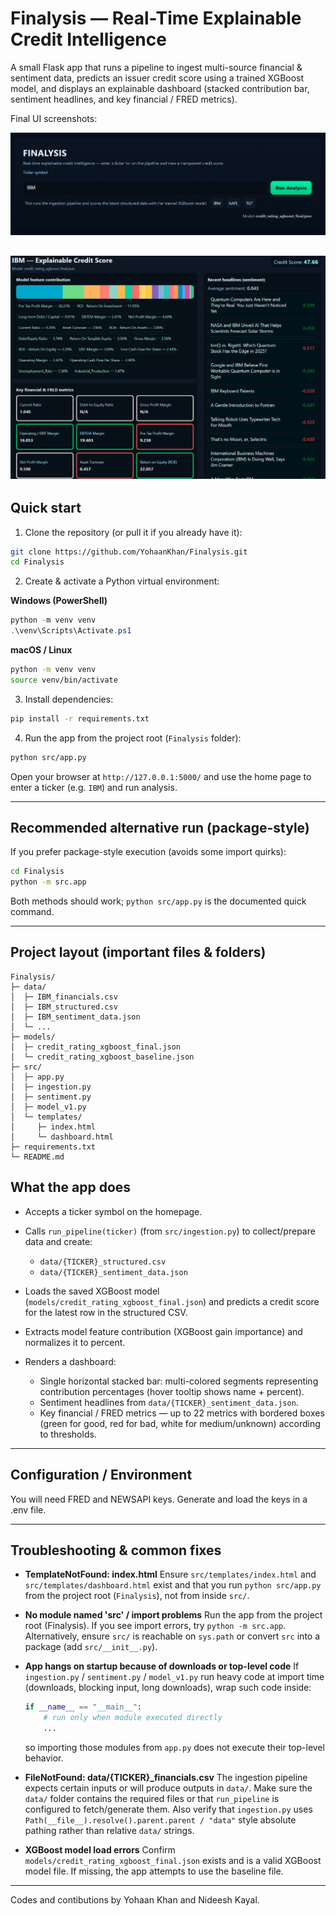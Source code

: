 # Finalysis — Real-Time Explainable Credit Intelligence

A small Flask app that runs a pipeline to ingest multi-source financial & sentiment data, predicts an issuer credit score using a trained XGBoost model, and displays an explainable dashboard (stacked contribution bar, sentiment headlines, and key financial / FRED metrics).

Final UI screenshots:

![alt text](image.png)

![alt text](image-1.png)
---

## Quick start

1. Clone the repository (or pull it if you already have it):

```bash
git clone https://github.com/YohaanKhan/Finalysis.git
cd Finalysis
```

2. Create & activate a Python virtual environment:

**Windows (PowerShell)**

```powershell
python -m venv venv
.\venv\Scripts\Activate.ps1
```

**macOS / Linux**

```bash
python -m venv venv
source venv/bin/activate
```

3. Install dependencies:

```bash
pip install -r requirements.txt
```

4. Run the app from the project root (`Finalysis` folder):

```bash
python src/app.py
```

Open your browser at `http://127.0.0.1:5000/` and use the home page to enter a ticker (e.g. `IBM`) and run analysis.

---

## Recommended alternative run (package-style)

If you prefer package-style execution (avoids some import quirks):

```bash
cd Finalysis
python -m src.app
```

Both methods should work; `python src/app.py` is the documented quick command.

---

## Project layout (important files & folders)

```
Finalysis/
├─ data/
│  ├─ IBM_financials.csv
│  ├─ IBM_structured.csv
│  ├─ IBM_sentiment_data.json
│  └─ ...
├─ models/
│  ├─ credit_rating_xgboost_final.json
│  └─ credit_rating_xgboost_baseline.json
├─ src/
│  ├─ app.py
│  ├─ ingestion.py
│  ├─ sentiment.py
│  ├─ model_v1.py
│  └─ templates/
│     ├─ index.html
│     └─ dashboard.html
├─ requirements.txt
└─ README.md
```

## What the app does

* Accepts a ticker symbol on the homepage.
* Calls `run_pipeline(ticker)` (from `src/ingestion.py`) to collect/prepare data and create:

  * `data/{TICKER}_structured.csv`
  * `data/{TICKER}_sentiment_data.json`
* Loads the saved XGBoost model (`models/credit_rating_xgboost_final.json`) and predicts a credit score for the latest row in the structured CSV.
* Extracts model feature contribution (XGBoost gain importance) and normalizes it to percent.
* Renders a dashboard:

  * Single horizontal stacked bar: multi-colored segments representing contribution percentages (hover tooltip shows name + percent).
  * Sentiment headlines from `data/{TICKER}_sentiment_data.json`.
  * Key financial / FRED metrics — up to 22 metrics with bordered boxes (green for good, red for bad, white for medium/unknown) according to thresholds.

---

## Configuration / Environment

You will need FRED and NEWSAPI keys. Generate and load the keys in a .env file.

---

## Troubleshooting & common fixes

* **TemplateNotFound: index.html**
  Ensure `src/templates/index.html` and `src/templates/dashboard.html` exist and that you run `python src/app.py` from the project root (`Finalysis`), not from inside `src/`.

* **No module named 'src' / import problems**
  Run the app from the project root (Finalysis). If you see import errors, try `python -m src.app`. Alternatively, ensure `src/` is reachable on `sys.path` or convert `src` into a package (add `src/__init__.py`).

* **App hangs on startup because of downloads or top-level code**
  If `ingestion.py` / `sentiment.py` / `model_v1.py` run heavy code at import time (downloads, blocking input, long downloads), wrap such code inside:

  ```python
  if __name__ == "__main__":
      # run only when module executed directly
      ...
  ```

  so importing those modules from `app.py` does not execute their top-level behavior.

* **FileNotFound: data/{TICKER}\_financials.csv**
  The ingestion pipeline expects certain inputs or will produce outputs in `data/`. Make sure the `data/` folder contains the required files or that `run_pipeline` is configured to fetch/generate them. Also verify that `ingestion.py` uses `Path(__file__).resolve().parent.parent / "data"` style absolute pathing rather than relative `data/` strings.

* **XGBoost model load errors**
  Confirm `models/credit_rating_xgboost_final.json` exists and is a valid XGBoost model file. If missing, the app attempts to use the baseline file.

---

Codes and contibutions by Yohaan Khan and Nideesh Kayal.